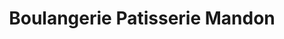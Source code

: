 ---
title: "Boulangerie Patisserie Mandon"
url: /le-chambon-feugerolles/boulangerie-patisserie-mandon/
shop: Bäckerei
---